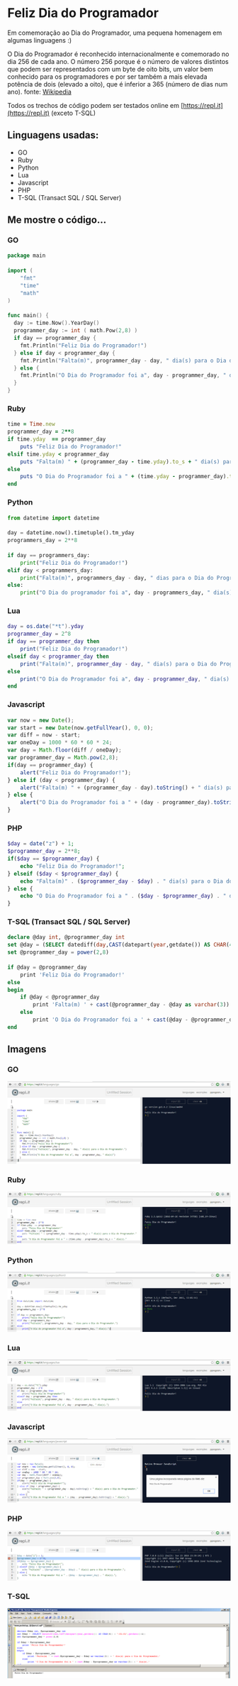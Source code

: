 # Feliz Dia do Programador
Em comemoração ao Dia do Programador, uma pequena homenagem em algumas linguagens :)

O Dia do Programador é reconhecido internacionalmente e comemorado no dia 256 de cada ano.
O número 256 porque é o número de valores distintos que podem ser representados com um byte de oito bits, um valor bem conhecido para os programadores e por ser também a mais elevada potência de dois (elevado a oito), que é inferior a 365 (número de dias num ano).
fonte: [Wikipedia](https://en.wikipedia.org/wiki/Day_of_the_Programmer)

Todos os trechos de código podem ser testados online em [https://repl.it](https://repl.it) (exceto T-SQL)

## Linguagens usadas:
* GO
* Ruby
* Python
* Lua
* Javascript
* PHP
* T-SQL (Transact SQL / SQL Server)

## Me mostre o código...

### GO
```go
package main

import (
	"fmt"
	"time"
	"math"
)

func main() {
  day := time.Now().YearDay()
  programmer_day := int ( math.Pow(2,8) )
  if day == programmer_day {
  	fmt.Println("Feliz Dia do Programador!")
  } else if day < programmer_day {
  	fmt.Println("Falta(m)", programmer_day - day, " dia(s) para o Dia do Programador.")
  } else {
  	fmt.Println("O Dia do Programador foi a", day - programmer_day, " dia(s)")
  }
}
```

### Ruby
```ruby
time = Time.new
programmer_day = 2**8
if time.yday  == programmer_day
	puts "Feliz Dia do Programador!"
elsif time.yday < programmer_day
	puts "Falta(m) " + (programmer_day - time.yday).to_s + " dia(s) para o Dia do Programador."
else
	puts "O Dia do Programador foi a " + (time.yday - programmer_day).to_s + " dia(s)."
end
```

### Python
```python
from datetime import datetime

day = datetime.now().timetuple().tm_yday
programmers_day = 2**8

if day == programmers_day:
	print("Feliz Dia do Programador!")
elif day < programmers_day:
	print("Falta(m)", programmers_day - day, " dias para o Dia do Programador.")
else:
	print("O Dia do programador foi a", day - programmers_day, " dia(s).")
```

### Lua
```lua
day = os.date("*t").yday
programmer_day = 2^8
if day == programmer_day then
	print("Feliz Dia do Programador!")
elseif day < programmer_day then
	print("Falta(m)", programmer_day - day, " dia(s) para o Dia do Programador.")
else
	print("O Dia do Programador foi a", day - programmer_day, " dia(s).")
end
```

### Javascript
```javascript
var now = new Date();
var start = new Date(now.getFullYear(), 0, 0);
var diff = now - start;
var oneDay = 1000 * 60 * 60 * 24;
var day = Math.floor(diff / oneDay);
var programmer_day = Math.pow(2,8);
if(day == programmer_day) {
	alert("Feliz Dia do Programador!");
} else if (day < programmer_day) {
	alert("Falta(m) " + (programmer_day - day).toString() + " dia(s) para o Dia do Programador." );
} else {
	alert("O Dia do Programador foi a " + (day - programmer_day).toString() + " dia(s).")
}
```

### PHP
```php
$day = date("z") + 1;
$programmer_day = 2**8;
if($day == $programmer_day) {
	echo "Feliz Dia do Programador!";
} elseif ($day < $programmer_day) {
	echo "Falta(m)" . ($programmer_day - $day) . " dia(s) para o Dia do Programador.";
} else {
	echo "O Dia do Programador foi a " . ($day - $programmer_day) . " dia(s).";
}
```

### T-SQL (Transact SQL / SQL Server)
```sql
declare @day int, @programmer_day int
set @day = (SELECT datediff(day,CAST(datepart(year,getdate()) AS CHAR(4)) + '-01-01',getdate()+1))
set @programmer_day = power(2,8)

if @day = @programmer_day
	print 'Feliz Dia do Programador!'
else
begin
	if @day < @programmer_day
		print 'Falta(m) ' + cast(@programmer_day - @day as varchar(3)) + ' dia(s) para o Dia do Programador.'
	else
		print 'O Dia do Programador foi a ' + cast(@day - @programmer_day as varchar(3)) + ' dia(s).'
end
```

## Imagens
### GO
![GO](images/2016-09-12_01-GO.png)

### Ruby
![Ruby](images/2016-09-12_02-Ruby.png)

### Python
![Python](images/2016-09-12_03-Python.png)

### Lua
![Lua](images/2016-09-12_04-Lua.png)

### Javascript
![Javascript](images/2016-09-12_05-Javascript.png)

### PHP
![PHP](images/2016-09-12_06-PHP.png)

### T-SQL
![PHP](images/2016-09-12_07-T-SQL.png)
